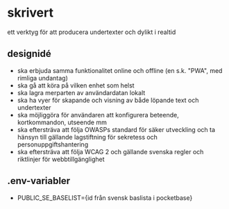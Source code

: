 # skrivert

ett verktyg för att producera undertexter och dylikt i realtid

## designidé

- ska erbjuda samma funktionalitet online och offline (en s.k. "PWA", med rimliga undantag)
- ska gå att köra på vilken enhet som helst
- ska lagra merparten av användardatan lokalt
- ska ha vyer för skapande och visning av både löpande text och undertexter
- ska möjliggöra för användaren att konfigurera beteende, kortkommandon, utseende mm
- ska eftersträva att följa OWASPs standard för säker utveckling och ta hänsyn till gällande lagstiftning för sekretess och personuppgiftshantering
- ska eftersträva att följa WCAG 2 och gällande svenska regler och riktlinjer för webbtillgänglighet

## .env-variabler

- PUBLIC_SE_BASELIST={id från svensk baslista i pocketbase}
